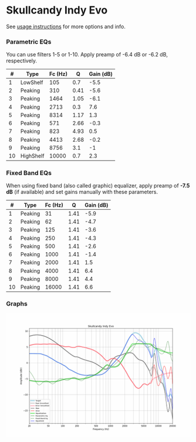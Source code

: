 # Skullcandy Indy Evo
See [usage instructions](https://github.com/jaakkopasanen/AutoEq#usage) for more options and info.

### Parametric EQs
You can use filters 1-5 or 1-10. Apply preamp of -6.4 dB or -6.2 dB, respectively.

|   # | Type      |   Fc (Hz) |    Q |   Gain (dB) |
|-----|-----------|-----------|------|-------------|
|   1 | LowShelf  |       105 | 0.7  |        -5.5 |
|   2 | Peaking   |       310 | 0.41 |        -5.6 |
|   3 | Peaking   |      1464 | 1.05 |        -6.1 |
|   4 | Peaking   |      2713 | 0.3  |         7.6 |
|   5 | Peaking   |      8314 | 1.17 |         1.3 |
|   6 | Peaking   |       571 | 2.66 |        -0.3 |
|   7 | Peaking   |       823 | 4.93 |         0.5 |
|   8 | Peaking   |      4413 | 2.68 |        -0.2 |
|   9 | Peaking   |      8756 | 3.1  |        -1   |
|  10 | HighShelf |     10000 | 0.7  |         2.3 |

### Fixed Band EQs
When using fixed band (also called graphic) equalizer, apply preamp of **-7.5 dB** (if available) and set gains manually with these parameters.

|   # | Type    |   Fc (Hz) |    Q |   Gain (dB) |
|-----|---------|-----------|------|-------------|
|   1 | Peaking |        31 | 1.41 |        -5.9 |
|   2 | Peaking |        62 | 1.41 |        -4.7 |
|   3 | Peaking |       125 | 1.41 |        -3.6 |
|   4 | Peaking |       250 | 1.41 |        -4.3 |
|   5 | Peaking |       500 | 1.41 |        -2.6 |
|   6 | Peaking |      1000 | 1.41 |        -1.4 |
|   7 | Peaking |      2000 | 1.41 |         1.5 |
|   8 | Peaking |      4000 | 1.41 |         6.4 |
|   9 | Peaking |      8000 | 1.41 |         4.4 |
|  10 | Peaking |     16000 | 1.41 |         6.6 |

### Graphs
![](./Skullcandy%20Indy%20Evo.png)
